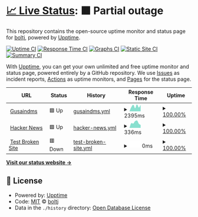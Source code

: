 # [📈 Live Status](https://status.gusaindms.com): <!--live status--> **🟧 Partial outage**

This repository contains the open-source uptime monitor and status page for [boltj](https://status.gusaindms.com), powered by [Upptime](https://github.com/upptime/upptime).

[![Uptime CI](https://github.com/boltj/status/workflows/Uptime%20CI/badge.svg)](https://github.com/boltj/status/actions?query=workflow%3A%22Uptime+CI%22)
[![Response Time CI](https://github.com/boltj/status/workflows/Response%20Time%20CI/badge.svg)](https://github.com/boltj/status/actions?query=workflow%3A%22Response+Time+CI%22)
[![Graphs CI](https://github.com/boltj/status/workflows/Graphs%20CI/badge.svg)](https://github.com/boltj/status/actions?query=workflow%3A%22Graphs+CI%22)
[![Static Site CI](https://github.com/boltj/status/workflows/Static%20Site%20CI/badge.svg)](https://github.com/boltj/status/actions?query=workflow%3A%22Static+Site+CI%22)
[![Summary CI](https://github.com/boltj/status/workflows/Summary%20CI/badge.svg)](https://github.com/boltj/status/actions?query=workflow%3A%22Summary+CI%22)

With [Upptime](https://upptime.js.org), you can get your own unlimited and free uptime monitor and status page, powered entirely by a GitHub repository. We use [Issues](https://github.com/boltj/status/issues) as incident reports, [Actions](https://github.com/boltj/status/actions) as uptime monitors, and [Pages](https://status.gusaindms.com) for the status page.

<!--start: status pages-->
<!-- This summary is generated by Upptime (https://github.com/upptime/upptime) -->
<!-- Do not edit this manually, your changes will be overwritten -->
<!-- prettier-ignore -->
| URL | Status | History | Response Time | Uptime |
| --- | ------ | ------- | ------------- | ------ |
| <img alt="" src="https://favicons.githubusercontent.com/www.gusaindms.com" height="13"> [Gusaindms](https://www.gusaindms.com) | 🟩 Up | [gusaindms.yml](https://github.com/boltj/status/commits/HEAD/history/gusaindms.yml) | <details><summary><img alt="Response time graph" src="./graphs/gusaindms/response-time-week.png" height="20"> 2395ms</summary><br><a href="https://status.gusaindms.com/history/gusaindms"><img alt="Response time 2395" src="https://img.shields.io/endpoint?url=https%3A%2F%2Fraw.githubusercontent.com%2Fboltj%2Fstatus%2FHEAD%2Fapi%2Fgusaindms%2Fresponse-time.json"></a><br><a href="https://status.gusaindms.com/history/gusaindms"><img alt="24-hour response time 2946" src="https://img.shields.io/endpoint?url=https%3A%2F%2Fraw.githubusercontent.com%2Fboltj%2Fstatus%2FHEAD%2Fapi%2Fgusaindms%2Fresponse-time-day.json"></a><br><a href="https://status.gusaindms.com/history/gusaindms"><img alt="7-day response time 2395" src="https://img.shields.io/endpoint?url=https%3A%2F%2Fraw.githubusercontent.com%2Fboltj%2Fstatus%2FHEAD%2Fapi%2Fgusaindms%2Fresponse-time-week.json"></a><br><a href="https://status.gusaindms.com/history/gusaindms"><img alt="30-day response time 2395" src="https://img.shields.io/endpoint?url=https%3A%2F%2Fraw.githubusercontent.com%2Fboltj%2Fstatus%2FHEAD%2Fapi%2Fgusaindms%2Fresponse-time-month.json"></a><br><a href="https://status.gusaindms.com/history/gusaindms"><img alt="1-year response time 2395" src="https://img.shields.io/endpoint?url=https%3A%2F%2Fraw.githubusercontent.com%2Fboltj%2Fstatus%2FHEAD%2Fapi%2Fgusaindms%2Fresponse-time-year.json"></a></details> | <details><summary><a href="https://status.gusaindms.com/history/gusaindms">100.00%</a></summary><a href="https://status.gusaindms.com/history/gusaindms"><img alt="All-time uptime 100.00%" src="https://img.shields.io/endpoint?url=https%3A%2F%2Fraw.githubusercontent.com%2Fboltj%2Fstatus%2FHEAD%2Fapi%2Fgusaindms%2Fuptime.json"></a><br><a href="https://status.gusaindms.com/history/gusaindms"><img alt="24-hour uptime 100.00%" src="https://img.shields.io/endpoint?url=https%3A%2F%2Fraw.githubusercontent.com%2Fboltj%2Fstatus%2FHEAD%2Fapi%2Fgusaindms%2Fuptime-day.json"></a><br><a href="https://status.gusaindms.com/history/gusaindms"><img alt="7-day uptime 100.00%" src="https://img.shields.io/endpoint?url=https%3A%2F%2Fraw.githubusercontent.com%2Fboltj%2Fstatus%2FHEAD%2Fapi%2Fgusaindms%2Fuptime-week.json"></a><br><a href="https://status.gusaindms.com/history/gusaindms"><img alt="30-day uptime 100.00%" src="https://img.shields.io/endpoint?url=https%3A%2F%2Fraw.githubusercontent.com%2Fboltj%2Fstatus%2FHEAD%2Fapi%2Fgusaindms%2Fuptime-month.json"></a><br><a href="https://status.gusaindms.com/history/gusaindms"><img alt="1-year uptime 100.00%" src="https://img.shields.io/endpoint?url=https%3A%2F%2Fraw.githubusercontent.com%2Fboltj%2Fstatus%2FHEAD%2Fapi%2Fgusaindms%2Fuptime-year.json"></a></details>
| <img alt="" src="https://favicons.githubusercontent.com/news.ycombinator.com" height="13"> [Hacker News](https://news.ycombinator.com) | 🟩 Up | [hacker-news.yml](https://github.com/boltj/status/commits/HEAD/history/hacker-news.yml) | <details><summary><img alt="Response time graph" src="./graphs/hacker-news/response-time-week.png" height="20"> 336ms</summary><br><a href="https://status.gusaindms.com/history/hacker-news"><img alt="Response time 336" src="https://img.shields.io/endpoint?url=https%3A%2F%2Fraw.githubusercontent.com%2Fboltj%2Fstatus%2FHEAD%2Fapi%2Fhacker-news%2Fresponse-time.json"></a><br><a href="https://status.gusaindms.com/history/hacker-news"><img alt="24-hour response time 192" src="https://img.shields.io/endpoint?url=https%3A%2F%2Fraw.githubusercontent.com%2Fboltj%2Fstatus%2FHEAD%2Fapi%2Fhacker-news%2Fresponse-time-day.json"></a><br><a href="https://status.gusaindms.com/history/hacker-news"><img alt="7-day response time 336" src="https://img.shields.io/endpoint?url=https%3A%2F%2Fraw.githubusercontent.com%2Fboltj%2Fstatus%2FHEAD%2Fapi%2Fhacker-news%2Fresponse-time-week.json"></a><br><a href="https://status.gusaindms.com/history/hacker-news"><img alt="30-day response time 336" src="https://img.shields.io/endpoint?url=https%3A%2F%2Fraw.githubusercontent.com%2Fboltj%2Fstatus%2FHEAD%2Fapi%2Fhacker-news%2Fresponse-time-month.json"></a><br><a href="https://status.gusaindms.com/history/hacker-news"><img alt="1-year response time 336" src="https://img.shields.io/endpoint?url=https%3A%2F%2Fraw.githubusercontent.com%2Fboltj%2Fstatus%2FHEAD%2Fapi%2Fhacker-news%2Fresponse-time-year.json"></a></details> | <details><summary><a href="https://status.gusaindms.com/history/hacker-news">100.00%</a></summary><a href="https://status.gusaindms.com/history/hacker-news"><img alt="All-time uptime 100.00%" src="https://img.shields.io/endpoint?url=https%3A%2F%2Fraw.githubusercontent.com%2Fboltj%2Fstatus%2FHEAD%2Fapi%2Fhacker-news%2Fuptime.json"></a><br><a href="https://status.gusaindms.com/history/hacker-news"><img alt="24-hour uptime 100.00%" src="https://img.shields.io/endpoint?url=https%3A%2F%2Fraw.githubusercontent.com%2Fboltj%2Fstatus%2FHEAD%2Fapi%2Fhacker-news%2Fuptime-day.json"></a><br><a href="https://status.gusaindms.com/history/hacker-news"><img alt="7-day uptime 100.00%" src="https://img.shields.io/endpoint?url=https%3A%2F%2Fraw.githubusercontent.com%2Fboltj%2Fstatus%2FHEAD%2Fapi%2Fhacker-news%2Fuptime-week.json"></a><br><a href="https://status.gusaindms.com/history/hacker-news"><img alt="30-day uptime 100.00%" src="https://img.shields.io/endpoint?url=https%3A%2F%2Fraw.githubusercontent.com%2Fboltj%2Fstatus%2FHEAD%2Fapi%2Fhacker-news%2Fuptime-month.json"></a><br><a href="https://status.gusaindms.com/history/hacker-news"><img alt="1-year uptime 100.00%" src="https://img.shields.io/endpoint?url=https%3A%2F%2Fraw.githubusercontent.com%2Fboltj%2Fstatus%2FHEAD%2Fapi%2Fhacker-news%2Fuptime-year.json"></a></details>
| <img alt="" src="https://favicons.githubusercontent.com/thissitedoesnotexist.koj.co" height="13"> [Test Broken Site](https://thissitedoesnotexist.koj.co) | 🟥 Down | [test-broken-site.yml](https://github.com/boltj/status/commits/HEAD/history/test-broken-site.yml) | <details><summary><img alt="Response time graph" src="./graphs/test-broken-site/response-time-week.png" height="20"> 0ms</summary><br><a href="https://status.gusaindms.com/history/test-broken-site"><img alt="Response time 0" src="https://img.shields.io/endpoint?url=https%3A%2F%2Fraw.githubusercontent.com%2Fboltj%2Fstatus%2FHEAD%2Fapi%2Ftest-broken-site%2Fresponse-time.json"></a><br><a href="https://status.gusaindms.com/history/test-broken-site"><img alt="24-hour response time 0" src="https://img.shields.io/endpoint?url=https%3A%2F%2Fraw.githubusercontent.com%2Fboltj%2Fstatus%2FHEAD%2Fapi%2Ftest-broken-site%2Fresponse-time-day.json"></a><br><a href="https://status.gusaindms.com/history/test-broken-site"><img alt="7-day response time 0" src="https://img.shields.io/endpoint?url=https%3A%2F%2Fraw.githubusercontent.com%2Fboltj%2Fstatus%2FHEAD%2Fapi%2Ftest-broken-site%2Fresponse-time-week.json"></a><br><a href="https://status.gusaindms.com/history/test-broken-site"><img alt="30-day response time 0" src="https://img.shields.io/endpoint?url=https%3A%2F%2Fraw.githubusercontent.com%2Fboltj%2Fstatus%2FHEAD%2Fapi%2Ftest-broken-site%2Fresponse-time-month.json"></a><br><a href="https://status.gusaindms.com/history/test-broken-site"><img alt="1-year response time 0" src="https://img.shields.io/endpoint?url=https%3A%2F%2Fraw.githubusercontent.com%2Fboltj%2Fstatus%2FHEAD%2Fapi%2Ftest-broken-site%2Fresponse-time-year.json"></a></details> | <details><summary><a href="https://status.gusaindms.com/history/test-broken-site">100.00%</a></summary><a href="https://status.gusaindms.com/history/test-broken-site"><img alt="All-time uptime 100.00%" src="https://img.shields.io/endpoint?url=https%3A%2F%2Fraw.githubusercontent.com%2Fboltj%2Fstatus%2FHEAD%2Fapi%2Ftest-broken-site%2Fuptime.json"></a><br><a href="https://status.gusaindms.com/history/test-broken-site"><img alt="24-hour uptime 100.00%" src="https://img.shields.io/endpoint?url=https%3A%2F%2Fraw.githubusercontent.com%2Fboltj%2Fstatus%2FHEAD%2Fapi%2Ftest-broken-site%2Fuptime-day.json"></a><br><a href="https://status.gusaindms.com/history/test-broken-site"><img alt="7-day uptime 100.00%" src="https://img.shields.io/endpoint?url=https%3A%2F%2Fraw.githubusercontent.com%2Fboltj%2Fstatus%2FHEAD%2Fapi%2Ftest-broken-site%2Fuptime-week.json"></a><br><a href="https://status.gusaindms.com/history/test-broken-site"><img alt="30-day uptime 100.00%" src="https://img.shields.io/endpoint?url=https%3A%2F%2Fraw.githubusercontent.com%2Fboltj%2Fstatus%2FHEAD%2Fapi%2Ftest-broken-site%2Fuptime-month.json"></a><br><a href="https://status.gusaindms.com/history/test-broken-site"><img alt="1-year uptime 100.00%" src="https://img.shields.io/endpoint?url=https%3A%2F%2Fraw.githubusercontent.com%2Fboltj%2Fstatus%2FHEAD%2Fapi%2Ftest-broken-site%2Fuptime-year.json"></a></details>

<!--end: status pages-->

[**Visit our status website →**](https://status.gusaindms.com)

## 📄 License

- Powered by: [Upptime](https://github.com/upptime/upptime)
- Code: [MIT](./LICENSE) © [boltj](https://status.gusaindms.com)
- Data in the `./history` directory: [Open Database License](https://opendatacommons.org/licenses/odbl/1-0/)
